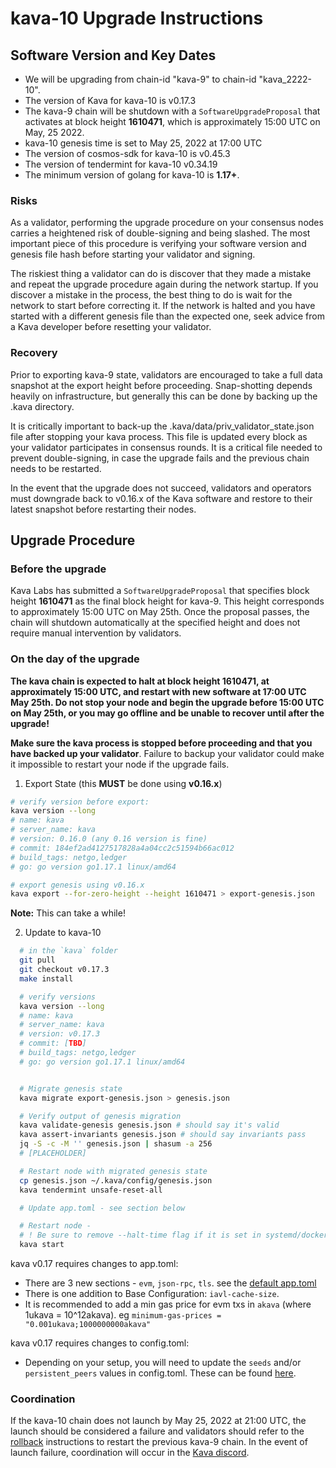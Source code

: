 # kava-10 Upgrade Instructions

## Software Version and Key Dates

- We will be upgrading from chain-id "kava-9" to chain-id "kava_2222-10".
- The version of Kava for kava-10 is v0.17.3
- The kava-9 chain will be shutdown with a `SoftwareUpgradeProposal` that activates at block height **1610471**, which is approximately 15:00 UTC on May, 25 2022.
- kava-10 genesis time is set to May 25, 2022 at 17:00 UTC
- The version of cosmos-sdk for kava-10 is v0.45.3
- The version of tendermint for kava-10 v0.34.19
- The minimum version of golang for kava-10 is **1.17+**.

### Risks

As a validator, performing the upgrade procedure on your consensus nodes carries a heightened risk of double-signing and being slashed. The most important piece of this procedure is verifying your software version and genesis file hash before starting your validator and signing.

The riskiest thing a validator can do is discover that they made a mistake and repeat the upgrade procedure again during the network startup. If you discover a mistake in the process, the best thing to do is wait for the network to start before correcting it. If the network is halted and you have started with a different genesis file than the expected one, seek advice from a Kava developer before resetting your validator.

### Recovery

Prior to exporting kava-9 state, validators are encouraged to take a full data snapshot at the export height before proceeding. Snap-shotting depends heavily on infrastructure, but generally this can be done by backing up the .kava directory.

It is critically important to back-up the .kava/data/priv_validator_state.json file after stopping your kava process. This file is updated every block as your validator participates in consensus rounds. It is a critical file needed to prevent double-signing, in case the upgrade fails and the previous chain needs to be restarted.

In the event that the upgrade does not succeed, validators and operators must downgrade back to v0.16.x of the Kava software and restore to their latest snapshot before restarting their nodes.

## Upgrade Procedure

### Before the upgrade

Kava Labs has submitted a `SoftwareUpgradeProposal` that specifies block height **1610471** as the final block height for kava-9. This height corresponds to approximately 15:00 UTC on May 25th. Once the proposal passes, the chain will shutdown automatically at the specified height and does not require manual intervention by validators.

### On the day of the upgrade

**The kava chain is expected to halt at block height **1610471**, at approximately 15:00 UTC, and restart with new software at 17:00 UTC May 25th. Do not stop your node and begin the upgrade before 15:00 UTC on May 25th, or you may go offline and be unable to recover until after the upgrade!**

**Make sure the kava process is stopped before proceeding and that you have backed up your validator**. Failure to backup your validator could make it impossible to restart your node if the upgrade fails.

1. Export State (this **MUST** be done using **v0.16.x**)

```sh
# verify version before export:
kava version --long
# name: kava
# server_name: kava
# version: 0.16.0 (any 0.16 version is fine)
# commit: 184ef2ad4127517828a4a04cc2c51594b66ac012
# build_tags: netgo,ledger
# go: go version go1.17.1 linux/amd64

# export genesis using v0.16.x
kava export --for-zero-height --height 1610471 > export-genesis.json
```

**Note:** This can take a while!

2. Update to kava-10

```sh
  # in the `kava` folder
  git pull
  git checkout v0.17.3
  make install

  # verify versions
  kava version --long
  # name: kava
  # server_name: kava
  # version: v0.17.3
  # commit: [TBD]
  # build_tags: netgo,ledger
  # go: go version go1.17.1 linux/amd64


  # Migrate genesis state
  kava migrate export-genesis.json > genesis.json

  # Verify output of genesis migration
  kava validate-genesis genesis.json # should say it's valid
  kava assert-invariants genesis.json # should say invariants pass
  jq -S -c -M '' genesis.json | shasum -a 256
  # [PLACEHOLDER]

  # Restart node with migrated genesis state
  cp genesis.json ~/.kava/config/genesis.json
  kava tendermint unsafe-reset-all

  # Update app.toml - see section below

  # Restart node -
  # ! Be sure to remove --halt-time flag if it is set in systemd/docker
  kava start
```

kava v0.17 requires changes to app.toml:

- There are 3 new sections - `evm`, `json-rpc`, `tls`. see the [default app.toml](app.toml)
- There is one addition to Base Configuration: `iavl-cache-size`.
- It is recommended to add a min gas price for evm txs in `akava` (where 1ukava = 10^12akava). eg `minimum-gas-prices = "0.001ukava;1000000000akava"`

kava v0.17 requires changes to config.toml:

- Depending on your setup, you will need to update the `seeds` and/or `persistent_peers` values in config.toml. These can be found [here](https://docs.google.com/spreadsheets/d/1s3LXLPFJazzdmwKdRv909pe_-ZV_Xbt2uCCNrhoOyIE).


### Coordination

If the kava-10 chain does not launch by May 25, 2022 at 21:00 UTC, the launch should be considered a failure and validators should refer to the [rollback](./rollback.md) instructions to restart the previous kava-9 chain. In the event of launch failure, coordination will occur in the [Kava discord](https://discord.com/invite/kQzh3Uv).
